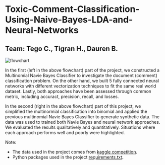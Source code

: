 # Toxic-Comment-Classification-Using-Naive-Bayes-LDA-and-Neural-Networks

## Team: Tego C., Tigran H., Dauren B.

![flowchart](https://github.com/Tego-Chang/Toxic-Comment-Classification-Using-Naive-Bayes-LDA-and-Neutral-Networks/blob/main/Images/project%20flow%20chart-2-2.png)


In the first (left in the above flowchart) part of the project, we constructed a Multinomial Navie Bayes Classifier to investigate the document (comment) classification problem. On the other hand, we built 5 fully connected neural networks with different vectorization techniques to fit the same real world dataset. Lastly, both approaches have been assessed through common metric, including accuract, precision, recall, and losses. 


In the second (right in the above flowchart) part of this project, we simplified the multinormial classification into binomial and applied the previous multinomial Navie Bayes Classifier to generate synthetic data. The data was used to trained both Navie Bayes and neural network approaches. We evaluated the results qualitatively and quantitatively. Situations where each approach performs well and poorly were highlighted.

Note: 
- The data used in the project comes from [kaggle competition](https://www.kaggle.com/c/jigsaw-toxic-comment-classification-challenge/data).
- Python packages used in the project [requirements.txt](./requirements.txt).

